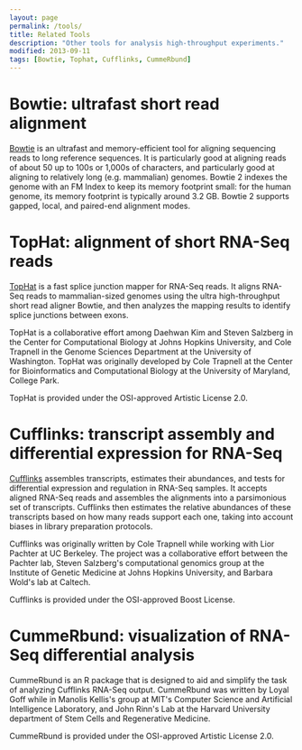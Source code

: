 ```yaml
---
layout: page
permalink: /tools/
title: Related Tools
description: "Other tools for analysis high-throughput experiments."
modified: 2013-09-11
tags: [Bowtie, Tophat, Cufflinks, CummeRbund]
---
```


# Bowtie: ultrafast short read alignment

[Bowtie](http://bowtie-bio.sourceforge.net/bowtie2/index.shtml) is an ultrafast and memory-efficient tool for aligning sequencing reads to long reference sequences. It is particularly good at aligning reads of about 50 up to 100s or 1,000s of characters, and particularly good at aligning to relatively long (e.g. mammalian) genomes. Bowtie 2 indexes the genome with an FM Index to keep its memory footprint small: for the human genome, its memory footprint is typically around 3.2 GB. Bowtie 2 supports gapped, local, and paired-end alignment modes.

# TopHat: alignment of short RNA-Seq reads

[TopHat](http://ccb.jhu.edu/software/tophat/index.shtml) is a fast splice junction mapper for RNA-Seq reads. It aligns RNA-Seq reads to mammalian-sized genomes using the ultra high-throughput short read aligner Bowtie, and then analyzes the mapping results to identify splice junctions between exons. 

TopHat is a collaborative effort among Daehwan Kim and Steven Salzberg in the Center for Computational Biology at Johns Hopkins University, and Cole Trapnell in the Genome Sciences Department at the University of Washington. TopHat was originally developed by Cole Trapnell at the Center for Bioinformatics and Computational Biology at the University of Maryland, College Park.

TopHat is provided under the OSI-approved Artistic License 2.0.

# Cufflinks: transcript assembly and differential expression for RNA-Seq

[Cufflinks](http://cufflinks.cbcb.umd.edu/) assembles transcripts, estimates their abundances, and tests for differential expression and regulation in RNA-Seq samples. It accepts aligned RNA-Seq reads and assembles the alignments into a parsimonious set of transcripts. Cufflinks then estimates the relative abundances of these transcripts based on how many reads support each one, taking into account biases in library preparation protocols. 

Cufflinks was originally written by Cole Trapnell while working with Lior Pachter at UC Berkeley. The project was a collaborative effort between the Pachter lab, Steven Salzberg's computational genomics group at the Institute of Genetic Medicine at Johns Hopkins University, and Barbara Wold's lab at Caltech. 

Cufflinks is provided under the OSI-approved Boost License.

# CummeRbund: visualization of RNA-Seq differential analysis

CummeRbund is an R package that is designed to aid and simplify the task of analyzing Cufflinks RNA-Seq output.
CummeRbund was written by Loyal Goff while in Manolis Kellis's group at MIT's Computer Science and Artificial Intelligence Laboratory, and John Rinn's Lab at the Harvard University department of Stem Cells and Regenerative Medicine.

CummeRbund is provided under the OSI-approved Artistic License 2.0.
